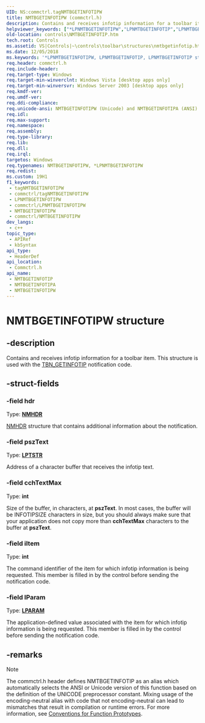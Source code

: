 ```yaml
---
UID: NS:commctrl.tagNMTBGETINFOTIPW
title: NMTBGETINFOTIPW (commctrl.h)
description: Contains and receives infotip information for a toolbar item. This structure is used with the TBN_GETINFOTIP notification code.
helpviewer_keywords: ["*LPNMTBGETINFOTIPW","LPNMTBGETINFOTIP","LPNMTBGETINFOTIP structure pointer [Windows Controls]","NMTBGETINFOTIP","NMTBGETINFOTIP structure [Windows Controls]","NMTBGETINFOTIPA","NMTBGETINFOTIPW","_win32_NMTBGETINFOTIP","_win32_NMTBGETINFOTIP_cpp","commctrl/LPNMTBGETINFOTIP","commctrl/NMTBGETINFOTIP","commctrl/NMTBGETINFOTIPA","commctrl/NMTBGETINFOTIPW","controls.NMTBGETINFOTIP","controls._win32_NMTBGETINFOTIP"]
old-location: controls\NMTBGETINFOTIP.htm
tech.root: Controls
ms.assetid: VS|Controls|~\controls\toolbar\structures\nmtbgetinfotip.htm
ms.date: 12/05/2018
ms.keywords: '*LPNMTBGETINFOTIPW, LPNMTBGETINFOTIP, LPNMTBGETINFOTIP structure pointer [Windows Controls], NMTBGETINFOTIP, NMTBGETINFOTIP structure [Windows Controls], NMTBGETINFOTIPA, NMTBGETINFOTIPW, _win32_NMTBGETINFOTIP, _win32_NMTBGETINFOTIP_cpp, commctrl/LPNMTBGETINFOTIP, commctrl/NMTBGETINFOTIP, commctrl/NMTBGETINFOTIPA, commctrl/NMTBGETINFOTIPW, controls.NMTBGETINFOTIP, controls._win32_NMTBGETINFOTIP'
req.header: commctrl.h
req.include-header: 
req.target-type: Windows
req.target-min-winverclnt: Windows Vista [desktop apps only]
req.target-min-winversvr: Windows Server 2003 [desktop apps only]
req.kmdf-ver: 
req.umdf-ver: 
req.ddi-compliance: 
req.unicode-ansi: NMTBGETINFOTIPW (Unicode) and NMTBGETINFOTIPA (ANSI)
req.idl: 
req.max-support: 
req.namespace: 
req.assembly: 
req.type-library: 
req.lib: 
req.dll: 
req.irql: 
targetos: Windows
req.typenames: NMTBGETINFOTIPW, *LPNMTBGETINFOTIPW
req.redist: 
ms.custom: 19H1
f1_keywords:
 - tagNMTBGETINFOTIPW
 - commctrl/tagNMTBGETINFOTIPW
 - LPNMTBGETINFOTIPW
 - commctrl/LPNMTBGETINFOTIPW
 - NMTBGETINFOTIPW
 - commctrl/NMTBGETINFOTIPW
dev_langs:
 - c++
topic_type:
 - APIRef
 - kbSyntax
api_type:
 - HeaderDef
api_location:
 - Commctrl.h
api_name:
 - NMTBGETINFOTIP
 - NMTBGETINFOTIPA
 - NMTBGETINFOTIPW
---
```


# NMTBGETINFOTIPW structure


## -description

Contains and receives infotip information for a toolbar item. This structure is used with the <a href="/windows/desktop/Controls/tbn-getdispinfo">TBN_GETINFOTIP</a> notification code.

## -struct-fields

### -field hdr

Type: <b><a href="/windows/desktop/api/richedit/ns-richedit-nmhdr">NMHDR</a></b>


<a href="/windows/desktop/api/richedit/ns-richedit-nmhdr">NMHDR</a> structure that contains additional information about the notification.

### -field pszText

Type: <b><a href="/windows/desktop/WinProg/windows-data-types">LPTSTR</a></b>

Address of a character buffer that receives the infotip text.

### -field cchTextMax

Type: <b>int</b>

Size of the buffer, in characters, at 
					<b>pszText</b>. In most cases, the buffer will be INFOTIPSIZE characters in size, but you should always make sure that your application does not copy more than 
					<b>cchTextMax</b> characters to the buffer at 
					<b>pszText</b>.

### -field iItem

Type: <b>int</b>

The command identifier of the item for which infotip information is being requested. This member is filled in by the control before sending the notification code.

### -field lParam

Type: <b><a href="/windows/desktop/WinProg/windows-data-types">LPARAM</a></b>

The application-defined value associated with the item for which infotip information is being requested. This member is filled in by the control before sending the notification code.

## -remarks

> [!NOTE]
> The commctrl.h header defines NMTBGETINFOTIP as an alias which automatically selects the ANSI or Unicode version of this function based on the definition of the UNICODE preprocessor constant. Mixing usage of the encoding-neutral alias with code that not encoding-neutral can lead to mismatches that result in compilation or runtime errors. For more information, see [Conventions for Function Prototypes](/windows/win32/intl/conventions-for-function-prototypes).